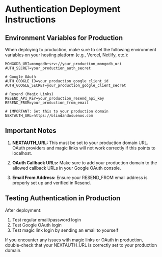 # Authentication Deployment Instructions

## Environment Variables for Production

When deploying to production, make sure to set the following environment variables on your hosting platform (e.g., Vercel, Netlify, etc.):

```
MONGODB_URI=mongodb+srv://your_production_mongodb_uri
AUTH_SECRET=your_production_auth_secret

# Google OAuth 
AUTH_GOOGLE_ID=your_production_google_client_id
AUTH_GOOGLE_SECRET=your_production_google_client_secret

# Resend (Magic Links)
RESEND_API_KEY=your_production_resend_api_key
RESEND_FROM=your_production_from_email

# IMPORTANT: Set this to your production domain
NEXTAUTH_URL=https://blindandosuenos.com
```

## Important Notes

1. **NEXTAUTH_URL:** This must be set to your production domain URL. OAuth providers and magic links will not work correctly if this points to localhost.

2. **OAuth Callback URLs:** Make sure to add your production domain to the allowed callback URLs in your Google OAuth console.

3. **Email From Address:** Ensure your RESEND_FROM email address is properly set up and verified in Resend.

## Testing Authentication in Production

After deployment:
1. Test regular email/password login
2. Test Google OAuth login
3. Test magic link login by sending an email to yourself

If you encounter any issues with magic links or OAuth in production, double-check that your NEXTAUTH_URL is correctly set to your production domain. 